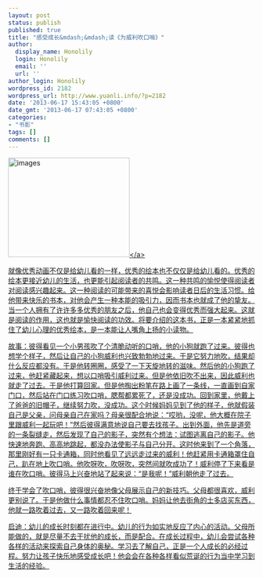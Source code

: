 ```yaml
---
layout: post
status: publish
published: true
title: "感受成长&mdash;&mdash;读《为威利吹口哨》"
author:
  display_name: Honolily
  login: Honolily
  email: ''
  url: ''
author_login: Honolily
wordpress_id: 2182
wordpress_url: http://www.yuanli.info/?p=2182
date: '2013-06-17 15:43:05 +0800'
date_gmt: '2013-06-17 07:43:05 +0800'
categories:
- "书影"
tags: []
comments: []
---
```

<p><a href="http:&#47;&#47;www.yuanli.info&#47;archives&#47;2182.html&#47;images" rel="attachment wp-att-2183"><img src="http:&#47;&#47;www.yuanli.info&#47;wp-content&#47;uploads&#47;2013&#47;06&#47;images.jpg" alt="images" width="248" height="203" class="aligncenter size-full wp-image-2183" &#47;><&#47;a></p>
<p>就像优秀动画不仅是给幼儿看的一样，优秀的绘本也不仅仅是给幼儿看的。优秀的绘本更接近幼儿的生活，也更能引起阅读者的共鸣。这一种共鸣的愉悦使得阅读者对阅读感兴趣起来。这一种阅读的可能带来的喜悦会影响读者日后的生活习惯。给他带来快乐的书本，对他会产生一种本能的吸引力，因而书本也就成了他的挚友。当一个人拥有了许许多多优秀的朋友之后，他自己也会变得优秀而强大起来。这就是阅读的作用，这也就是愉快阅读的功效。将要介绍的这本书，正是一本紧紧地抓住了幼儿心理的优秀绘本，是一本能让人嘴角上扬的小读物。</p>
<p>故事：彼得看见一个小男孩吹了个清脆动听的口哨，他的小狗就跑了过来。彼得也想学个样子，然后让自己的小狗威利也兴致勃勃地过来。于是它努力地吹，结果却什么反应都没有。于是他转圈圈，感受了一下天旋地转的滋味。然后他的小狗跑了过来，他赶紧藏起来，想以口哨吸引威利过来。但是他依旧吹不出来，因此威利也就走了过去。于是他打算回家。但是他掏出粉笔在路上画了一条线，一直画到自家门口，然后站在门口练习吹口哨，腮帮都累死了，还是没成功。回到家里，他戴上了爸爸的旧帽子，继续努力吹，没成功。这个时候妈妈见到了他的样子，他就假装自己是父亲，问母亲自己在家吗？母亲很配合地说：&ldquo;哎哟，没呢，他大概在院子里跟威利一起玩吧！&rdquo;然后彼得满意地说自己要去找孩子。出到外面，他先是道旁的一条裂缝走，然后发现了自己的影子，突然有个想法：试图逃离自己的影子。他快速地奔跑、高高地跳起，都没办法使影子与自己分开。这时他来到了一个角落，那里刚好有一只卡通箱，同时他看见了远远走过来的威利！他赶紧用卡通箱罩住自己，趴在地上吹口哨。他吹呀吹，吹呀吹，突然间就吹成功了！威利停了下来看是谁在吹口哨。彼得马上兴奋地站了起来说：&ldquo;是我呢！&rdquo;威利朝他走了过去。</p>
<p>终于学会了吹口哨，彼得很兴奋地像父母展示自己的新技巧。父母都很喜欢，威利更别说了。于是他做什么事情都忍不住吹口哨。妈妈让他去街角的士多店买东西，他就一路吹着过去，又一路吹着回来呢！</p>
<p>启迪：幼儿的成长时刻都在进行中。幼儿的行为如实地反应了内心的活动。父母所能做的，就是尽量不去干扰他的成长，而是配合。在成长过程中，幼儿会尝试各种各样的活动来探索自己身体的奥秘。学习去了解自己，正是一个人成长的必经过程。努力让孩子快乐地感受成长吧！他会会在各种各样看似荒诞的行为当中学习到生活的经验。</p>
